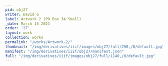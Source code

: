 ```yaml
---
pid: obj27
writer: David G
label: Artwork 2 (PO Box 34 Small)
_date: March 15 2021
order: '27'
layout: work
collection: works
permalink: "/works/Artwork-2/"
thumbnail: "/img/derivatives/iiif/images/obj27/full/250,/0/default.jpg"
manifest: "/img/derivatives/iiif/obj27/manifest.json"
full: "/img/derivatives/iiif/images/obj27/full/1140,/0/default.jpg"
---
```


